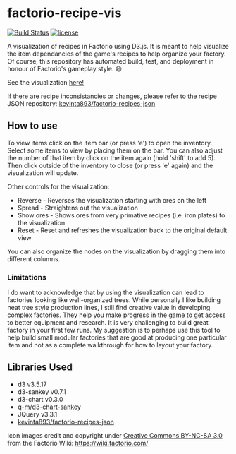 # factorio-recipe-vis
[![Build Status](https://travis-ci.org/kevinta893/factorio-recipe-vis.svg?branch=master)](https://travis-ci.org/kevinta893/factorio-recipes-json)
[![license](https://img.shields.io/badge/license-MIT-green.svg)](https://github.com/kevinta893/factorio-recipe-vis/blob/master/LICENSE)

A visualization of recipes in Factorio using D3.js. It is meant to help visualize the item dependancies of the game's recipes to help organize your factory. Of course, this repository has automated build, test, and deployment in honour of Factorio's gameplay style. 😄

See the visualization [here!](https://kevinta893.github.io/factorio-recipe-vis)

If there are recipe inconsistancies or changes, please refer to the recipe JSON repository: [kevinta893/factorio-recipes-json](https://github.com/kevinta893/factorio-recipes-json)


## How to use
To view items click on the item bar (or press 'e') to open the inventory. Select some items to view by placing them on the bar. You can also adjust the number of that item by click on the item again (hold 'shift' to add 5). Then click outside of the inventory to close (or press 'e' again) and the visualization will update.

Other controls for the visualization:
* Reverse - Reverses the visualization starting with ores on the left
* Spread - Straightens out the visualization
* Show ores - Shows ores from very primative recipes (i.e. iron plates) to the visualization
* Reset - Reset and refreshes the visualization back to the original default view

You can also organize the nodes on the visualization by dragging them into different columns.

### Limitations
I do want to acknowledge that by using the visualization can lead to factories looking like well-organized trees. While personally I like building neat tree style production lines, I still find creative value in developing complex factories. They help you make progress in the game to get access to better equipment and research. It is very challenging to build great factory in your first few runs. My suggestion is to perhaps use this tool to help build small modular factories that are good at producing one particular item and not as a complete walkthrough for how to layout your factory.

## Libraries Used

* d3 v3.5.17
* d3-sankey v0.7.1
* d3-chart v0.3.0
* [q-m/d3-chart-sankey](https://creativecommons.org/licenses/by-nc-sa/3.0/)
* JQuery v3.3.1
* [kevinta893/factorio-recipes-json](https://github.com/kevinta893/factorio-recipes-json)


Icon images credit and copyright under [Creative Commons BY-NC-SA 3.0](https://creativecommons.org/licenses/by-nc-sa/3.0/) from the Factorio Wiki: https://wiki.factorio.com/
